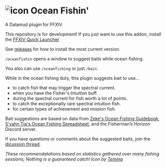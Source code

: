 # ![icon](https://raw.githubusercontent.com/markjsosnowski/OceanFishin/master/icon.png) Ocean Fishin'

A Dalamud plugin for FFXIV

This repository is for development! If you just want to use this addon, install the [FFXIV Quick Launcher](https://github.com/goatcorp/FFXIVQuickLauncher)

See [releases](https://github.com/markjsosnowski/OceanFishin/releases) for how to install the most current version.

`/oceanfishin` opens a window to suggest baits while ocean fishing. 

You also can use `/oceanfishing` or just `/bait`.

While in the ocean fishing duty, this plugin suggests bait to use...
* to catch fish that may trigger the spectral current.
* when you have the Fisher's Intuition buff.
* during the spectral current for fish worth a lot of points.
* to catch the exceptionally rare spectral intuition fish.
* for certain types of achievement and mission fish.

Bait suggestions are based on data from [Zeke's Ocean Fishing Guidebook](https://docs.google.com/spreadsheets/d/17A_IIlSO0wWmn8I3-mrH6JRok0ZIxiNFaDH2MhN63cI/ "Google Sheets"),
[S’yahn Tia's Ocean Fishing Spreadsheet](https://docs.google.com/spreadsheets/d/1brCfvmSdYl7RcY9lkgm_ds8uaFqq7qaxOOz-5BfHuuk/ "Google Sheets"), and the Fisherman’s Horizon Discord server.

If you have questions or comments about the suggested baits, join the [dicussion thread](https://github.com/markjsosnowski/OceanFishin/discussions/4).

*These recommendatations based on statistics gathered over many fishing sessions; Nothing is a guaranteed catch!*
*Icon by [Temina](https://twitter.com/Pinecest "Twitter")*
